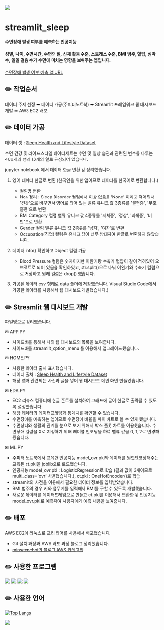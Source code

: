 <img src="https://capsule-render.vercel.app/api?type=waving&color=85C8F8&height=150&section=header" />

# streamlit_sleep 

#### 수면장애 발생 여부를 예측하는 인공지능

#### 성별, 나이, 수면시간, 수면의 질, 신체 활동 수준, 스트레스 수준, BMI 범주, 혈압, 심박수, 일일 걸음 수가 수면에 미치는 영향을 보여주는 앱입니다.


[수면장애 발생 여부 예측 앱 URL](http://ec2-43-203-208-63.ap-northeast-2.compute.amazonaws.com:8505/)



✏️ 작업순서
-

데이터 주제 선정 ➡︎ 데이터 가공(주피터노트북) 
➡︎ Streamlit 프레임워크 웹 대시보드 개발 ➡︎ AWS EC2 배포




✏️ 데이터 가공
-

데이터 셋 : [Sleep Health and Lifestyle Dataset](https://www.kaggle.com/datasets/uom190346a/sleep-health-and-lifestyle-dataset)

수면 건강 및 라이프스타일 데이터세트는 수면 및 일상 습관과 관련된 변수를 다루는 400개의 행과 13개의 열로 구성되어 있습니다.

jupyter notebook 에서 데이터 한글 변환 및 정리했습니다.

1. 영어 데이터 한글로 변환 (한국인을 위한 앱이므로 데이터를 한국어로 변환합니다.)
   - 컬럼명 변환 
   - Nan 정리 : Sleep Disorder 컬럼에서 이상 없음을 'None' 이라고 적어둬서 '건강'으로 바꾸면서 영어로 되어 있는 밸류 유니크 값 3종류를 '불면증', '무호흡증'으로 변환
   - BMI Category 컬럼 밸류 유니크 값 4종류를 '저체중', '정상', '과체중', '비만'으로 변환
   - Gender 컬럼 밸류 유니크 값 2종류를 '남자', '여자'로 변환
   - Occupation(직업) 컬럼은 유니크 값이 너무 방대하여 한글로 변환하지 않았습니다.

2. 데이터 info() 확인하고 Object 컬럼 가공
   - Blood Pressure 컬럼은 숫자이지만 이완기랑 수축기 혈압이 같이 적혀있어 오브젝트로 되어 있음을 확인하였고, str.split()으로 나눠 이완기와 수축기 컬럼으로 저장하고 원래 컬럼은 drop() 했습니다.

3. 가공된 데이터 csv 형태로 data 폴더에 저장했습니다.(Visual Studio Code에서 가공한 데이터를 사용해서 웹 대시보드 개발했습니다.)





✏️ Streamlit 웹 대시보드 개발
-

파일명으로 정리했습니다.

✉︎ APP.PY
- 사이드바를 통해서 나의 웹 대시보드의 목록을 보여줍니다.
- 사이드바를 streamlit_option_menu 를 이용해서 업그레이드했습니다.

✉︎ HOME.PY
- 사용한 데이터 출처 표시했습니다.
- 데이터 출처 : [Sleep Health and Lifestyle Dataset](https://www.kaggle.com/datasets/uom190346a/sleep-health-and-lifestyle-dataset)
- 해당 앱과 관련되는 사진과 글을 넣어 웹 대시보드 메인 화면 만들었습니다.

✉︎ EDA.PY
- EC2 리눅스 컴퓨터에 한글 폰트를 설치하여 그래프에 글이 한글로 출력될 수 있도록 설정했습니다.
- 해당 데이터의 데이터프레임과 통계치를 확인할 수 있습니다.
- 수면장애를 예측하는 앱이므로 수면장애 비율을 파이 차트로 볼 수 있게 했습니다.
- 수면상태와 생활의 관계를 눈으로 보기 위해서 박스 플롯 차트를 이용했습니다. 수면장애 컬럼을 X로 지정하기 위해 레이블 인코딩을 하여 밸류 값을 0, 1, 2로 변경해줬습니다.

✉︎ ML.PY
- 주피터 노트북에서 교육한 인공지능 model_ovr.pkl와 데이터를 원핫인코딩해주는 교육된 ct.pkl을 joblib으로 로드했습니다.
- 인공지능 model_ovr.pkl : LogisticRegression로 학습 (결과 값이 3개이므로 multi_class='ovr' 사용했습니다.), ct.pkl : OneHotEncoder()로 학습
- streamlit의 사전을 이용해서 필요한 데이터 정보를 입력받았습니다.
- BMI 범주의 경우 키와 몸무게를 입력해서 BMI를 구할 수 있도록 개발했습니다.
- 새로운 데이터를 데이터프레임으로 만들고 ct.pkl를 이용해서 변환한 뒤 인공지능 model_ovr.pkl로 예측하여 사용자에게 예측 내용을 보여줍니다.



✏️ 배포
-

AWS EC2에 리눅스로 프리 티어를 사용해서 배포했습니다.
- Git 설치 과정과 AWS 배포 과정 블로그 정리했습니다.
- [minseonchoi의 블로그 AWS 카테고리](https://msdev-st.tistory.com/category/AWS)




✏️ 사용한 프로그램
-

<a href="https://jupyter.org/"><img src="https://img.shields.io/badge/jupyter-F37626?style=flat-square&logo=jupyter&logoColor=white"/></a>
<a href="https://streamlit.io/"><img src="https://img.shields.io/badge/streamlit-FF4B4B?style=flat-square&logo=streamlit&logoColor=white"/></a>
<a href="https://code.visualstudio.com/"><img src="https://img.shields.io/badge/visualstudiocode-007ACC?style=flat-square&logo=visualstudiocode&logoColor=white"/></a>
<a href="https://aws.amazon.com/ko/console/"><img src="https://img.shields.io/badge/amazonec2-FF9900?style=flat-square&logo=amazonec2&logoColor=000000"/></a>




✏️ 사용한 언어
-

[![Top Langs](https://github-readme-stats.vercel.app/api/top-langs/?username=minseonchoi&langs_count=8)](https://github.com/minseonchoi/github-readme-stats)


<img src="https://capsule-render.vercel.app/api?type=waving&color=85C8F8&height=150&section=footer" />
